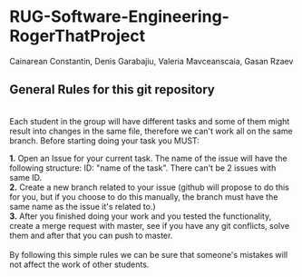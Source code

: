 # RUG-Software-Engineering-RogerThatProject
Cainarean Constantin, Denis Garabajiu, Valeria Mavceanscaia, Gasan Rzaev
## General Rules for this git repository
</br>
Each student in the group will have different tasks and some of them might result into changes in the same file, therefore we can't work all on the same branch.
Before starting doing your task you MUST:</br>

**1.** Open an Issue for your current task. The name of the issue will have the following structure: ID: "name of the task". There can't be 2 issues with same ID. </br>
**2.** Create a new branch related to your issue (github will propose to do this for you, but if you choose to do this manually, the branch must have the same name as the issue it's related to.)</br>
**3.** After you finished doing your work and you tested the functionality, create a merge request with master, see if you have any git conflicts, solve them and after that you can push to master.</br>
</br>
By following this simple rules we can be sure that someone's mistakes will not affect the work of other students. 
